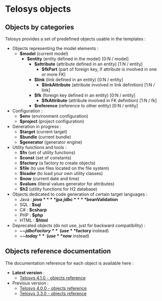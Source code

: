 # Telosys objects

## Objects by categories

Telosys provides a set of predefined objects usable in the templates :

* Objects representing the model elements :&#x20;
  * **$model**  (current model)
    * **$entity**  (entity defined in the model) \[0:N / model]
      * **$attribute**  (attribute defined in an entity) \[1:N / entity]
        * **$fkPart** (part of foreign key, if attribute is involved in one or more FK)
      * **$link**  (link defined in an entity) \[0:N / entity]
        * **$linkAttribute** (attribute involved in link definition) \[1:N / link]
      * **$fk** (foreign key defined in an entity) \[0:N / entity]
        * **$fkAttribute** (attribute involved in FK definition) \[1:N / fk]
      * **$reference** (reference to other entity) \[0:N / entity]
* Configuration : &#x20;
  * **$env** (environment configuration)
  * **$project** (project configuration)
* Generation in progress :&#x20;
  * **$target** (current target)
  * **$bundle** (current bundle)
  * **$generator** (generator engine)
* Utility functions and tools :&#x20;
  * **$fn** (set of utility functions)
  * **$const** (set of constants)
  * **$factory** (a factory to create objects)
  * **$file** (to use files located on the file system)&#x20;
  * **$loader** (to load your own utility classes)
  * **$now**  (current date and time)
  * **$values** (literal values generator for attributes)
  * **$h2** (utility functions for H2 database)
* Objects dedicated to code generation of certain target languages :  &#x20;
  * Java :  **$java**   **$jpa**   **$jdbc**   **$beanValidation**  &#x20;
  * SQL :  **$sql** &#x20;
  * C#  :  **$csharp**&#x20;
  * PHP :  **$php** &#x20;
  * HTML :  **$html** &#x20;
* Deprecated objects (do not use, just for backward compatibility) : &#x20;
  * ~~**$jdbcFactory**~~  (use **$factory** instead)
  * ~~**$today**~~ (use **$now** instead)

## Objects reference documentation

The documentation reference for each object is available here :

* **Latest version** :&#x20;
  * [Telosys 4.1.0 - objects reference](https://www.telosys.org/doc/v410/objects/index.html)
* Previous version :&#x20;
  * [Telosys 4.0.0 - objects reference](https://www.telosys.org/doc/v400/objects/index.html)
  * [Telosys 3.3.0 - objects reference](https://www.telosys.org/doc/v330/objects/index.html)



